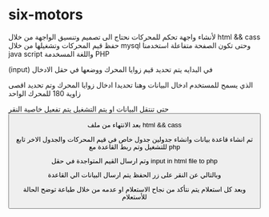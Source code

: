 # six-motors

لأنشاء واجهة تحكم للمحركات نحتاج الى 
تصميم وتنسيق الواجهة من خلال html && cass
حفظ قيم المحركات وتشغيلها من خلال mysql
وحتى تكون الصفحة متفاعلة استخدمنا java script
واللغة المسخدمة PHP
 
 (input) في البدايه يتم تحديد قيم زوايا المحرك ووضعها في حقل الادخال 
 
الذي يسمح للمستخدم ادخال البيانات وهنا تحديدا ادخال زوايا المحرك وتم تحديد اقصى زاوية 180 للمحرك الواحد

حتى تنتقل البيانات او يتم التشغيل يتم تفعيل خاصية النقر   
<button>
  
بعد الانتهاء من ملف html && cass
  
تم انشاء قاعدة بيانات وانشاء جدولين
  جدول خاص في قيم المحركات والجدول الاخر تابع للتشغيل وتم ربط القاعدة مع php
  
  وتم ارسال القيم المتواجدة في حقل input in html file to php 
  
  وبالتالي عن النقر على زر الحفظ يتم ارسال البيانات الي القاعدة 
  
 وبعد كل استعلام يتم نتأكد من نجاح الاستعلام او عدمه من خلال طباعة  توضح الحالة للأستعلام 
  
 

  

 

